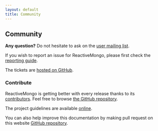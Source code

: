 ```yaml
---
layout: default
title: Community
---
```


## Community

**Any question?** Do not hesitate to ask on the [user mailing list](https://groups.google.com/forum/?fromgroups#!forum/reactivemongo).

If you wish to report an issue for ReactiveMongo, please first check the [reporting guide](https://github.com/ReactiveMongo/ReactiveMongo/blob/master/CONTRIBUTING.md#reporting-issues).

The tickets are [hosted on GitHub](https://github.com/ReactiveMongo/ReactiveMongo/issues?state=open).

### Contribute

ReactiveMongo is getting better with every release thanks to its [contributors](https://github.com/ReactiveMongo/ReactiveMongo/graphs/contributors).
Feel free to browse [the GitHub repository](https://github.com/ReactiveMongo).

The project guidelines are available [online](https://github.com/ReactiveMongo/ReactiveMongo/blob/master/CONTRIBUTING.md#reactivemongo-developer--contributor-guidelines).

You can also help improve this documentation by making pull request on this website [GitHub repository](https://github.com/ReactiveMongo/reactivemongo-site).
